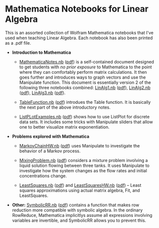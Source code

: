 # Mathematica Notebooks for Linear Algebra
This is an assorted collection of Wolfram Mathematica notebooks that I've used when teaching Linear Algebra.  Each notebook has also been printed as a .pdf file.

- **Introduction to Mathematica** 
	- [MathematicaNotes.nb](MathematicaNotes.nb) ([pdf](pdf_printouts/MathematicaNotes.pdf)) is a self-contained document designed to get students with *no prior exposure* to Mathematica to the point where they can comfortably perform matrix calculations.  It then goes further and introduces ways to graph vectors and use the Manipulate function.  This document is essentially version 2 of the following three notebooks combined: 
[LinAlg1.nb](LinAlg1.nb) ([pdf](pdf_printouts/LinAlg1.pdf)), 
[LinAlg2.nb](LinAlg2.nb) ([pdf](pdf_printouts/LinAlg2.pdf)),
[LinAlg3.nb](LinAlg3.nb) ([pdf](pdf_printouts/LinAlg3.pdf)).

	- [TableFunction.nb](TableFunction.nb) ([pdf](pdf_printouts/TableFunction.pdf)) introdues the Table function. It is basically the next part of the above introductory notes.

	- [ListPLotExamples.nb](ListPLotExamples.nb) ([pdf](pdf_printouts/ListPLotExamples.pdf)) shows how to use ListPlot for discrete data sets. It includes some tricks with Manipulate sliders that allow one to better visualize matrix exponentiation.

- **Problems explored with Mathematica** 
	- [MarkovChainHW.nb](MarkovChainHW.nb) ([pdf](pdf_printouts/MarkovChainHW.pdf)) uses Manipulate to investigate the behavior of a Markov process.

	- [MixingProblem.nb](MixingProblem.nb) ([pdf](pdf_printouts/MixingProblem.pdf)) considers a mixture problem involving a liquid solution flowing between three tanks.  It uses Manipulate to investigate how the system changes as the flow rates and initial concentrations change.

	- [LeastSquares.nb](LeastSquares.nb) ([pdf](pdf_printouts/LeastSquares.pdf))
 and [LeastSquaresHW.nb](LeastSquaresHW.nb) ([pdf](pdf_printouts/LeastSquaresHW.pdf)) – Least squares approximations using actual matrix algebra, Fit, and LeastSquares.


- **Other:**  [SymbolicRR.nb](SymbolicRR.nb) ([pdf](pdf_printouts/SymbolicRR.pdf)) contains a function that makes row reduction more compatible with symbolic algebra. In the ordinary RowReduce, Mathematica implicitlys assume all expressions involving variables are invertible, and SymbolicRR allows you to prevent this.

